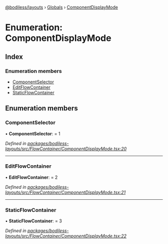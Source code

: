 [@bodiless/layouts](../README.md) › [Globals](../globals.md) › [ComponentDisplayMode](componentdisplaymode.md)

# Enumeration: ComponentDisplayMode

## Index

### Enumeration members

* [ComponentSelector](componentdisplaymode.md#componentselector)
* [EditFlowContainer](componentdisplaymode.md#editflowcontainer)
* [StaticFlowContainer](componentdisplaymode.md#staticflowcontainer)

## Enumeration members

###  ComponentSelector

• **ComponentSelector**: = 1

*Defined in [packages/bodiless-layouts/src/FlowContainer/ComponentDisplayMode.tsx:20](https://github.com/VancheeZze/Bodiless-JS/blob/c378014d/packages/bodiless-layouts/src/FlowContainer/ComponentDisplayMode.tsx#L20)*

___

###  EditFlowContainer

• **EditFlowContainer**: = 2

*Defined in [packages/bodiless-layouts/src/FlowContainer/ComponentDisplayMode.tsx:21](https://github.com/VancheeZze/Bodiless-JS/blob/c378014d/packages/bodiless-layouts/src/FlowContainer/ComponentDisplayMode.tsx#L21)*

___

###  StaticFlowContainer

• **StaticFlowContainer**: = 3

*Defined in [packages/bodiless-layouts/src/FlowContainer/ComponentDisplayMode.tsx:22](https://github.com/VancheeZze/Bodiless-JS/blob/c378014d/packages/bodiless-layouts/src/FlowContainer/ComponentDisplayMode.tsx#L22)*
